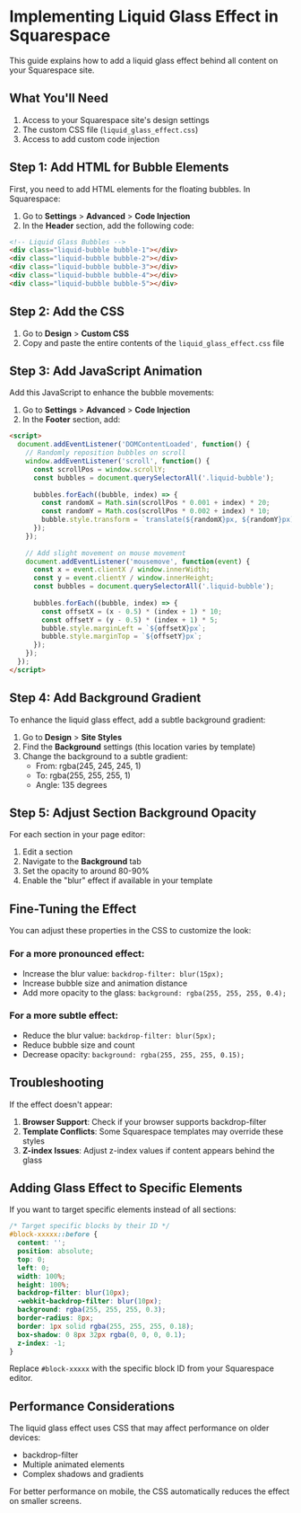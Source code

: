 # Implementing Liquid Glass Effect in Squarespace

This guide explains how to add a liquid glass effect behind all content on your Squarespace site.

## What You'll Need

1. Access to your Squarespace site's design settings
2. The custom CSS file (`liquid_glass_effect.css`)
3. Access to add custom code injection

## Step 1: Add HTML for Bubble Elements

First, you need to add HTML elements for the floating bubbles. In Squarespace:

1. Go to **Settings** > **Advanced** > **Code Injection**
2. In the **Header** section, add the following code:

```html
<!-- Liquid Glass Bubbles -->
<div class="liquid-bubble bubble-1"></div>
<div class="liquid-bubble bubble-2"></div>
<div class="liquid-bubble bubble-3"></div>
<div class="liquid-bubble bubble-4"></div>
<div class="liquid-bubble bubble-5"></div>
```

## Step 2: Add the CSS

1. Go to **Design** > **Custom CSS**
2. Copy and paste the entire contents of the `liquid_glass_effect.css` file

## Step 3: Add JavaScript Animation

Add this JavaScript to enhance the bubble movements:

1. Go to **Settings** > **Advanced** > **Code Injection**
2. In the **Footer** section, add:

```html
<script>
  document.addEventListener('DOMContentLoaded', function() {
    // Randomly reposition bubbles on scroll
    window.addEventListener('scroll', function() {
      const scrollPos = window.scrollY;
      const bubbles = document.querySelectorAll('.liquid-bubble');
      
      bubbles.forEach((bubble, index) => {
        const randomX = Math.sin(scrollPos * 0.001 + index) * 20;
        const randomY = Math.cos(scrollPos * 0.002 + index) * 10;
        bubble.style.transform = `translate(${randomX}px, ${randomY}px)`;
      });
    });
    
    // Add slight movement on mouse movement
    document.addEventListener('mousemove', function(event) {
      const x = event.clientX / window.innerWidth;
      const y = event.clientY / window.innerHeight;
      const bubbles = document.querySelectorAll('.liquid-bubble');
      
      bubbles.forEach((bubble, index) => {
        const offsetX = (x - 0.5) * (index + 1) * 10;
        const offsetY = (y - 0.5) * (index + 1) * 5;
        bubble.style.marginLeft = `${offsetX}px`;
        bubble.style.marginTop = `${offsetY}px`;
      });
    });
  });
</script>
```

## Step 4: Add Background Gradient

To enhance the liquid glass effect, add a subtle background gradient:

1. Go to **Design** > **Site Styles**
2. Find the **Background** settings (this location varies by template)
3. Change the background to a subtle gradient:
   - From: rgba(245, 245, 245, 1)
   - To: rgba(255, 255, 255, 1)
   - Angle: 135 degrees

## Step 5: Adjust Section Background Opacity

For each section in your page editor:

1. Edit a section
2. Navigate to the **Background** tab
3. Set the opacity to around 80-90%
4. Enable the "blur" effect if available in your template

## Fine-Tuning the Effect

You can adjust these properties in the CSS to customize the look:

### For a more pronounced effect:
- Increase the blur value: `backdrop-filter: blur(15px);`
- Increase bubble size and animation distance
- Add more opacity to the glass: `background: rgba(255, 255, 255, 0.4);`

### For a more subtle effect:
- Reduce the blur value: `backdrop-filter: blur(5px);`
- Reduce bubble size and count
- Decrease opacity: `background: rgba(255, 255, 255, 0.15);`

## Troubleshooting

If the effect doesn't appear:

1. **Browser Support**: Check if your browser supports backdrop-filter
2. **Template Conflicts**: Some Squarespace templates may override these styles
3. **Z-index Issues**: Adjust z-index values if content appears behind the glass

## Adding Glass Effect to Specific Elements

If you want to target specific elements instead of all sections:

```css
/* Target specific blocks by their ID */
#block-xxxxx::before {
  content: '';
  position: absolute;
  top: 0;
  left: 0;
  width: 100%;
  height: 100%;
  backdrop-filter: blur(10px);
  -webkit-backdrop-filter: blur(10px);
  background: rgba(255, 255, 255, 0.3);
  border-radius: 8px;
  border: 1px solid rgba(255, 255, 255, 0.18);
  box-shadow: 0 8px 32px rgba(0, 0, 0, 0.1);
  z-index: -1;
}
```

Replace `#block-xxxxx` with the specific block ID from your Squarespace editor.

## Performance Considerations

The liquid glass effect uses CSS that may affect performance on older devices:
- backdrop-filter
- Multiple animated elements
- Complex shadows and gradients

For better performance on mobile, the CSS automatically reduces the effect on smaller screens.